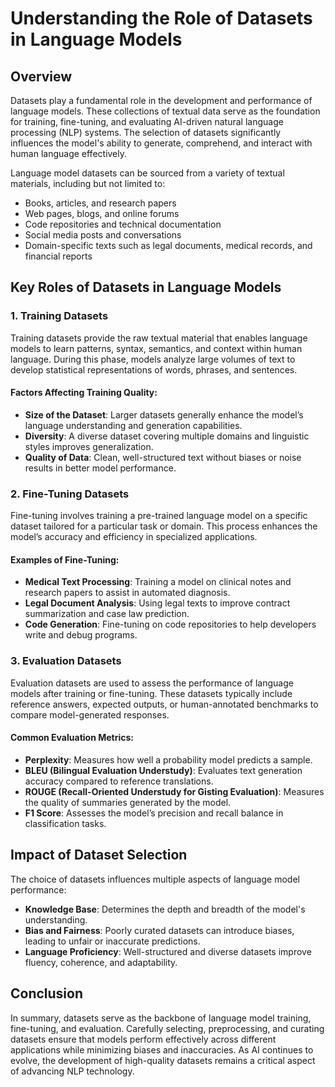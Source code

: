 # Understanding the Role of Datasets in Language Models

## Overview

Datasets play a fundamental role in the development and performance of language models. These collections of textual data serve as the foundation for training, fine-tuning, and evaluating AI-driven natural language processing (NLP) systems. The selection of datasets significantly influences the model's ability to generate, comprehend, and interact with human language effectively.

Language model datasets can be sourced from a variety of textual materials, including but not limited to:
- Books, articles, and research papers
- Web pages, blogs, and online forums
- Code repositories and technical documentation
- Social media posts and conversations
- Domain-specific texts such as legal documents, medical records, and financial reports

## Key Roles of Datasets in Language Models

### 1. Training Datasets
Training datasets provide the raw textual material that enables language models to learn patterns, syntax, semantics, and context within human language. During this phase, models analyze large volumes of text to develop statistical representations of words, phrases, and sentences.

#### Factors Affecting Training Quality:
- **Size of the Dataset**: Larger datasets generally enhance the model’s language understanding and generation capabilities.
- **Diversity**: A diverse dataset covering multiple domains and linguistic styles improves generalization.
- **Quality of Data**: Clean, well-structured text without biases or noise results in better model performance.

### 2. Fine-Tuning Datasets
Fine-tuning involves training a pre-trained language model on a specific dataset tailored for a particular task or domain. This process enhances the model’s accuracy and efficiency in specialized applications.

#### Examples of Fine-Tuning:
- **Medical Text Processing**: Training a model on clinical notes and research papers to assist in automated diagnosis.
- **Legal Document Analysis**: Using legal texts to improve contract summarization and case law prediction.
- **Code Generation**: Fine-tuning on code repositories to help developers write and debug programs.

### 3. Evaluation Datasets
Evaluation datasets are used to assess the performance of language models after training or fine-tuning. These datasets typically include reference answers, expected outputs, or human-annotated benchmarks to compare model-generated responses.

#### Common Evaluation Metrics:
- **Perplexity**: Measures how well a probability model predicts a sample.
- **BLEU (Bilingual Evaluation Understudy)**: Evaluates text generation accuracy compared to reference translations.
- **ROUGE (Recall-Oriented Understudy for Gisting Evaluation)**: Measures the quality of summaries generated by the model.
- **F1 Score**: Assesses the model’s precision and recall balance in classification tasks.

## Impact of Dataset Selection
The choice of datasets influences multiple aspects of language model performance:
- **Knowledge Base**: Determines the depth and breadth of the model's understanding.
- **Bias and Fairness**: Poorly curated datasets can introduce biases, leading to unfair or inaccurate predictions.
- **Language Proficiency**: Well-structured and diverse datasets improve fluency, coherence, and adaptability.

## Conclusion
In summary, datasets serve as the backbone of language model training, fine-tuning, and evaluation. Carefully selecting, preprocessing, and curating datasets ensure that models perform effectively across different applications while minimizing biases and inaccuracies. As AI continues to evolve, the development of high-quality datasets remains a critical aspect of advancing NLP technology.

